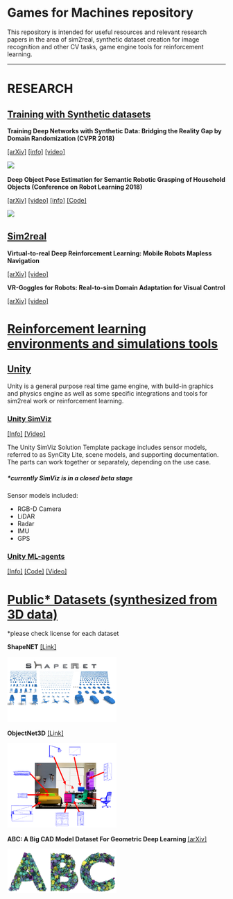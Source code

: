 # Games for Machines repository 
This repository is intended for useful resources and relevant research papers in the area of sim2real, synthetic dataset creation for image recognition and other CV tasks, game engine tools for reinforcement learning. 

---
# RESEARCH

## <u>Training with Synthetic datasets</u>


<b>Training Deep Networks with Synthetic Data: Bridging the Reality Gap by Domain Randomization (CVPR 2018)</b>

 [[arXiv]](https://arxiv.org/abs/1804.06516)  [[info]](https://research.nvidia.com/publication/2018-04_Training-Deep-Networks)  [[video]](https://youtu.be/1WdjWJYx9AY)

<p align="left"><img width="50%" src="https://research.nvidia.com/sites/default/files/publications/cvpr-fig1_down4.png" /></p>

<b>Deep Object Pose Estimation for Semantic Robotic Grasping of Household Objects (Conference on Robot Learning 2018)</b>

 [[arXiv]](https://arxiv.org/abs/1809.10790)  [[video]](https://youtu.be/yVGViBqWtBI)  [[info]](https://research.nvidia.com/publication/2018-09_Deep-Object-Pose)
[[Code]](https://github.com/NVlabs/Deep_Object_Pose)

<p align="left"><img width="50%" src="https://research.nvidia.com/sites/default/files/publications/forwebsite1_0.png" /></p>

## <u>Sim2real</u>

<b>Virtual-to-real Deep Reinforcement Learning: Mobile Robots Mapless Navigation</b>

 [[arXiv]](https://arxiv.org/abs/1703.00420)  [[video]](https://youtu.be/9AOIwBYIBbs)

<b>VR-Goggles for Robots: Real-to-sim Domain Adaptation for Visual Control</b>
 
 [[arXiv]](https://arxiv.org/abs/1802.00265)  [[video]](https://youtu.be/AOpiExo-rpw)

# <u>Reinforcement learning environments and simulations tools</u>
## <u>Unity</u>
Unity is a general purpose real time game engine, with build-in graphics and physics engine as well as some specific integrations and tools for sim2real work or reinforcement learning. 
### <u>Unity SimViz</u>
[[Info]](https://blogs.unity3d.com/2018/11/08/jump-start-your-autonomous-simulation-development-with-unitys-simviz-solution-template/)  [[Video]](https://youtu.be/k6sNKflFUHs)

The Unity SimViz Solution Template package includes sensor models, referred to as SynCity Lite, scene models, and supporting documentation. The parts can work together or separately, depending on the use case.
##### <i>*currently SimViz is in a closed beta stage</i>

Sensor models included:
* RGB-D Camera
* LiDAR
* Radar
* IMU
* GPS

### <u>Unity ML-agents</u>
[[Info]](https://unity3d.com/machine-learning) [[Code]](https://github.com/Unity-Technologies/ml-agents) [[Video]](https://youtu.be/tmoz3ojbTn0)
# <u>Public* Datasets (synthesized from 3D data) </u>
*please check license for each dataset

<b>ShapeNET</b> [[Link]](https://www.shapenet.org)

<p align="left"><img width="50%" src="/images/shapenet.jpg" /></p>

<b>ObjectNet3D</b> [[Link]](http://cvgl.stanford.edu/projects/objectnet3d/)

<p align="left"><img width="50%" src="/images/ObjectNet3D.png" /></p>

<b>ABC: A Big CAD Model Dataset For Geometric Deep Learning </b>  [[arXiv]](https://arxiv.org/abs/1812.06216) 
<p align="left"><img width="50%" src="/images/abc-dataset.png" /></p>

